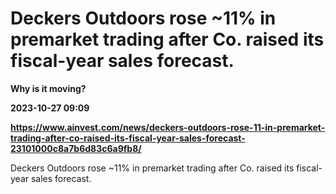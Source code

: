 # Deckers Outdoors rose ~11% in premarket trading after Co. raised its fiscal-year sales forecast.
**Why is it moving?**

**2023-10-27 09:09**

**https://www.ainvest.com/news/deckers-outdoors-rose-11-in-premarket-trading-after-co-raised-its-fiscal-year-sales-forecast-23101000c8a7b6d83c6a9fb8/**

Deckers Outdoors rose ~11% in premarket trading after Co. raised its fiscal-year sales forecast.